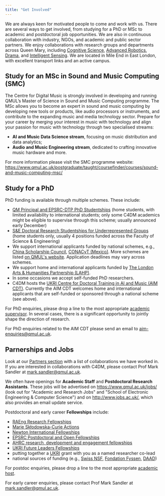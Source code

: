 ```yaml
---
title: "Get Involved"
---
```


We are always keen for motivated people to come and work with us. There are several ways to get involved, from studying for a PhD or MSc to academic and postdoctoral job opportunities. We are also in continuous collaboration with industry, NGOs, and academic and public sector partners. We enjoy collaborations with research groups and departments across Queen Mary, including [Cognitive Science](http://cogsci.eecs.qmul.ac.uk/), [Advanced Robotics](https://www.robotics.qmul.ac.uk/), [Drama](https://www.qmul.ac.uk/sed/drama/), and [Intelligent Sensing](https://cis.eecs.qmul.ac.uk/). We are located in Mile End in East London, with excellent transport links and an active campus.

## Study for an MSc in Sound and Music Computing (SMC) 

The Centre for Digital Music is strongly involved in developing and running QMUL’s Master of Science in Sound and Music Computing programme. The MSc allows you to become an expert in sound and music computing by developing new tools or products, like audio processors or instruments, and contribute to the expanding music and media technology sector. Prepare for your career by merging your interest in music with technology and align your passion for music with technology through two specialised streams:  

- <b>AI and Music Data Science stream</b>, focusing on music distribution and data analytics;
- <b>Audio and Music Engineering stream</b>, dedicated to crafting innovative music hardware and more.

For more information please visit the SMC programme website: <a href="https://www.qmul.ac.uk/postgraduate/taught/coursefinder/courses/sound-and-music-computing-msc/" target="_blank" rel="noopener noreferrer">https://www.qmul.ac.uk/postgraduate/taught/coursefinder/courses/sound-and-music-computing-msc/</a>

## Study for a PhD 

<!-- The Centre for Digital Music at Queen Mary University of London is a world-leading research group in the field of Music & Audio Technology. Our research covers everything in digital music and audio: from analysis, understanding and retrieval to delivery, synthesis, sound rendering, music interaction and digital musical instruments. The Centre has invested more than £6M in new state-of-the-art studios and computing facilities. -->

<!-- Some funding opportunities:

- AIM CDT: The Centre for Digital Music hosts the UKRI Centre for Doctoral Training in Artificial Intelligence and Music (AIM), which will offer 12+ fully funded PhD studentships for September 2023 start. The application deadline is on 31st January 2023 and applicants should follow the guidelines that can be found at: <a href="https://www.aim.qmul.ac.uk/" target="_blank" rel="noopener noreferrer" >https://www.aim.qmul.ac.uk/</a>.
- QMUL studentships: The Centre for Digital Music is part of the School of Electronic Engineering and Computer Science, which has a number of fully-funded PhD Studentships that cover fees and maintenance for UK, EU, and international students. The application deadline is on 31st January 2023 for September 2023 entry. Applicants should follow the guidelines found at <a href="https://eecs.qmul.ac.uk/phd/phd-studentships/" target="_blank" rel="noopener noreferrer" >http://eecs.qmul.ac.uk/phd/phd-studentships/</a>.
- CSC studentships: The Centre for Digital Music supports applicants funded by the China Scholarship Council, and the university offers tuition fee waivers for CSC applicants. The application deadline is on 31st January 2023 for September 2023 entry. Applicants should follow the guidelines found at <a href="http://eecs.qmul.ac.uk/phd/phd-studentships/" target="_blank" rel="noopener noreferrer" >http://eecs.qmul.ac.uk/phd/phd-studentships/</a>. -->

PhD funding is available through multiple schemes. These include:

- [QM Principal and EPSRC-DTP PhD Studentships](http://www.eecs.qmul.ac.uk/phd/phd-studentships/qm-principal-epsrc-dtp-phd-studentships/principal-and-epsrc-dtp-phd-studentships) (home students, with limited availability to international students; only some C4DM academics might be eligible to supervise through this scheme; usually announced early December) 
- [S&E Doctoral Research Studentships for Underrepresented Groups](http://www.eecs.qmul.ac.uk/phd/phd-studentships/se-doctoral-research-studentships-202425-for-underrepresented-groups/) (home students only, usually 4 positions funded across the Faculty of Science & Engineering)
- We support international applicants funded by national schemes, e.g., [China Scholarship Council](https://www.qmul.ac.uk/scholarships/items/china-scholarship-council-scholarships.html), [CONACyT (Mexico)](https://www.qmul.ac.uk/scholarships/items/conacyt-scholarships.html). More schemes are listed [on QMUL's website](https://www.qmul.ac.uk/postgraduate/research/funding_phd/studentships/). Application deadlines may vary across schemes.
- We support home and international applicants funded by [The London Arts & Humanities Partnership (LAHP)](https://www.lahp.ac.uk/prospective-students/).
- In some occasions we accept self-funded PhD researchers.
- C4DM hosts the [UKRI Centre for Doctoral Training in AI and Music (AIM CDT)](https://aim.qmul.ac.uk/). Currently the AIM CDT welcomes home and international applicants that are self-funded or sponsored through a national scheme (see above).

<!-- **Informal enquiries** -->

For PhD enquiries, please drop a line to the most appropriate <a href="https://www.c4dm.eecs.qmul.ac.uk/people/">academic supervisor</a>. In several cases, there is a significant opportunity to jointly shape the direction of research.

For PhD enquiries related to the AIM CDT please send an email to <a href="mailto:aim-enquiries@qmul.ac.uk">aim-enquiries@qmul.ac.uk</a>. 

## Parnerships and Jobs 

Look at our <a href="https://www.c4dm.eecs.qmul.ac.uk/partners/">Partners section</a> with a list of collaborations we have worked in. If you are interested in collaborations with C4DM, please contact Prof Mark Sandler at <a href="mailto:mark.sandler@qmul.ac.uk">mark.sandler@qmul.ac.uk</a>.

We often have openings for <b>Academic Staff</b> and <b>Postdoctoral Research Assistants</b>. These jobs will be advertised on <a href="https://www.qmul.ac.uk/jobs/" target="_blank" rel="noopener noreferrer">https://www.qmul.ac.uk/jobs/</a> (look out for "Academic and Research Jobs" and "School of Electronic Engineering & Computer Science") and on <a href="http://www.jobs.ac.uk/" target="_blank" rel="noopener noreferrer">http://www.jobs.ac.uk/</a>, which also provides an email update service.

Postdoctoral and early career <b>Fellowships</b> include:

- [RAEng Research Fellowships](https://raeng.org.uk/research-fellowships)
- [Marie Skłodowska-Curie Actions](https://marie-sklodowska-curie-actions.ec.europa.eu/actions/postdoctoral-fellowships)
- [Newton International Fellowships](https://royalsociety.org/grants-schemes-awards/grants/newton-international/)
- [EPSRC Postdoctoral and Open Fellowships](https://www.ukri.org/publications/post-doctoral-and-open-fellowships/)
- [AHRC research, development and engagement fellowships](https://www.ukri.org/opportunity/ahrc-research-development-and-engagement-fellowships-early-career-researchers-ecr-route/)
- [UKRI Future Leaders Fellowships](https://www.ukri.org/what-we-do/developing-people-and-skills/future-leaders-fellowships/)
- putting together a [UKRI](https://www.ukri.org/opportunity/) grant with you as a named researcher co-lead
- national sources of funding (e.g., [Swiss NSF](https://www.snf.ch/en), [Fondation Fyssen](https://www.fondationfyssen.fr/en/), [DAAD](https://www.daad.de/de/))

For postdoc enquiries, please drop a line to the most appropriate <a href="https://www.c4dm.eecs.qmul.ac.uk/people/">academic host</a>. 

For early career enquiries, please contact Prof Mark Sandler at <a href="mailto:mark.sandler@qmul.ac.uk">mark.sandler@qmul.ac.uk</a>. 
